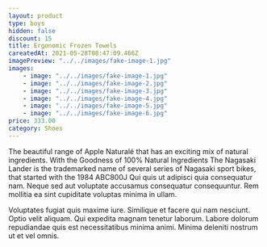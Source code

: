 ```yaml
---
layout: product
type: boys
hidden: false
discount: 15
title: Ergonomic Frozen Towels
careatedAt: 2021-05-28T08:47:09.466Z
imagePreview: "../../images/fake-image-1.jpg"
images:
    - image: "../../images/fake-image-1.jpg"
    - image: "../../images/fake-image-2.jpg"
    - image: "../../images/fake-image-3.jpg"
    - image: "../../images/fake-image-4.jpg"
    - image: "../../images/fake-image-5.jpg"
    - image: "../../images/fake-image-6.jpg"
price: 333.00
category: Shoes
---
```

The beautiful range of Apple Naturalé that has an exciting mix of natural ingredients. With the Goodness of 100% Natural Ingredients
The Nagasaki Lander is the trademarked name of several series of Nagasaki sport bikes, that started with the 1984 ABC800J
Qui quis ut adipisci quia consequatur nam. Neque sed aut voluptate accusamus consequatur consequuntur. Rem mollitia ea sint cupiditate voluptas minima in ullam.
 Voluptates fugiat quis maxime iure. Similique et facere qui nam nesciunt. Optio velit aliquam. Qui expedita magnam tenetur laborum. Labore dolorum repudiandae quis est necessitatibus minima animi. Minima deleniti nostrum ut et vel omnis.
